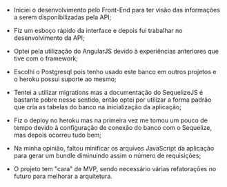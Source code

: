 * Iniciei o desenvolvimento pelo Front-End para ter visão das informações a serem disponibilizadas pela API;

* Fiz um esboço rápido da interface e depois fui trabalhar no desenvolvimento da API;

* Optei pela utilização do AngularJS devido à experiências anteriores que tive com o framework;

* Escolhi o Postgresql pois tenho usado este banco em outros projetos e o heroku possui suporte ao mesmo;

* Tentei a utilizar migrations mas a documentação do SequelizeJS é bastante pobre nesse sentido, então optei por utilizar a forma padrão que cria as tabelas do banco na inicialização da aplicação;

* Fiz o deploy no heroku mas na primeira vez me tomou um pouco de tempo devido à configuração de conexão do banco com o Sequelize, mas depois ocorreu tudo bem;

* Na minha opinião, faltou minificar os arquivos JavaScript da aplicação para gerar um bundle diminuindo assim o número de requisições;

* O projeto tem "cara" de MVP, sendo necessário várias refatorações no futuro para melhorar a arquitetura.

